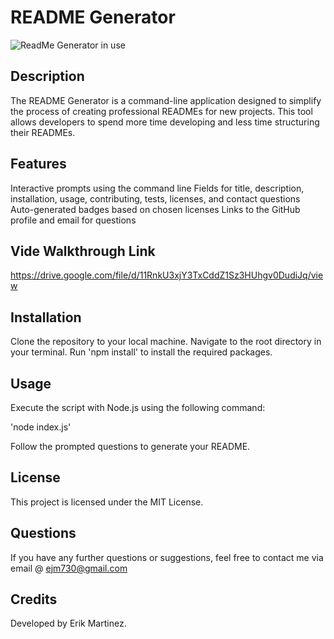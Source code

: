 # README Generator

![ReadMe Generator in use](assets/Untitled_%20Aug%2023,%202023%204_37%20PM.gif)



## Description

The README Generator is a command-line application designed to simplify the process of creating professional READMEs for new projects. This tool allows developers to spend more time developing and less time structuring their READMEs.

## Features

Interactive prompts using the command line
Fields for title, description, installation, usage, contributing, tests, licenses, and contact questions
Auto-generated badges based on chosen licenses
Links to the GitHub profile and email for questions

## Vide Walkthrough Link

https://drive.google.com/file/d/11RnkU3xjY3TxCddZ1Sz3HUhgv0DudiJq/view

## Installation

Clone the repository to your local machine.
Navigate to the root directory in your terminal.
Run 'npm install' to install the required packages.

## Usage

Execute the script with Node.js using the following command:

'node index.js'

Follow the prompted questions to generate your README.

## License

This project is licensed under the MIT License.

## Questions

If you have any further questions or suggestions, feel free to contact me via email @ ejm730@gmail.com

## Credits

Developed by Erik Martinez.